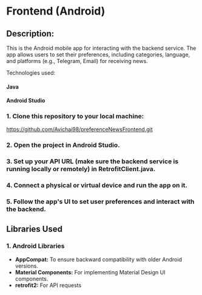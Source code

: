 # Frontend (Android)

## Description:
This is the Android mobile app for interacting with the backend service. The app allows users to set their preferences, including categories, language, and platforms (e.g., Telegram, Email) for receiving news.

Technologies used:
#### Java
#### Android Studio

### 1. Clone this repository to your local machine:
https://github.com/Avichai98/preferenceNewsFrontend.git

### 2. Open the project in Android Studio.
### 3. Set up your API URL (make sure the backend service is running locally or remotely) in RetrofitClient.java.
### 4. Connect a physical or virtual device and run the app on it.
### 5. Follow the app's UI to set user preferences and interact with the backend.

## Libraries Used
### 1. Android Libraries
* **AppCompat:** To ensure backward compatibility with older Android versions.
* **Material Components:** For implementing Material Design UI components.
* **retrofit2:** For API requests

